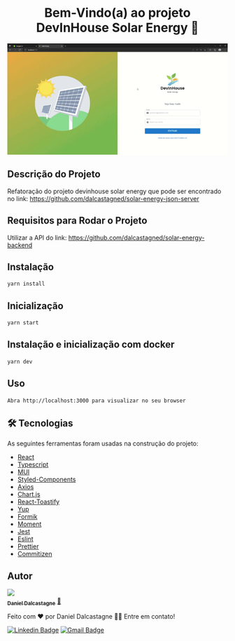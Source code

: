 <h1 align="center">Bem-Vindo(a) ao projeto DevInHouse Solar Energy 👋</h1>

<p align="center">
    <img src='https://github.com/dalcastagned/solar-energy-frontend/blob/main/preview.gif'>
</p>

## Descrição do Projeto

<p align="left">Refatoração do projeto devinhouse solar energy que pode ser encontrado no link: <a href="https://github.com/dalcastagned/solar-energy-json-server">https://github.com/dalcastagned/solar-energy-json-server</a>
</p>

## Requisitos para Rodar o Projeto

<p align="left">Utilizar a API do link: <a href="https://github.com/dalcastagned/solar-energy-backend">https://github.com/dalcastagned/solar-energy-backend</a> </p>

## Instalação

```sh
yarn install
```

## Inicialização

```sh
yarn start
```

## Instalação e inicialização com docker

```sh
yarn dev
```

## Uso

```sh
Abra http://localhost:3000 para visualizar no seu browser
```

## 🛠 Tecnologias

As seguintes ferramentas foram usadas na construção do projeto:

- [React](https://pt-br.reactjs.org/)
- [Typescript](https://www.typescriptlang.org/)
- [MUI](https://mui.com/pt/)
- [Styled-Components](https://styled-components.com/)
- [Axios](https://axios-http.com/docs/intro)
- [Chart.js](https://www.chartjs.org/)
- [React-Toastify](https://fkhadra.github.io/react-toastify/introduction)
- [Yup](https://github.com/jquense/yup)
- [Formik](https://formik.org/)
- [Moment](https://momentjs.com/)
- [Jest](https://jestjs.io/pt-BR/)
- [Eslint](https://eslint.org/)
- [Prettier](https://prettier.io/)
- [Commitizen](https://github.com/commitizen/cz-cli)

## Autor

<a href="https://github.com/dalcastagned">
 <img src="https://avatars.githubusercontent.com/u/65626347?v=4" width="100px;"/>
 <br />
 <sub><b>Daniel Dalcastagne</b></sub></a> <a href="https://github.com/dalcastagned">🚀</a>

Feito com ❤️ por Daniel Dalcastagne 👋🏽 Entre em contato!

[![Linkedin Badge](https://img.shields.io/badge/-LINKEDIN-blue?style=flat-square&logo=Linkedin&logoColor=white&link=https://www.linkedin.com/in/daniel-dalcastagne-4baa00179/)](https://www.linkedin.com/in/daniel-dalcastagne-4baa00179/)
[![Gmail Badge](https://img.shields.io/badge/-EMAIL-c14438?style=flat-square&logo=Gmail&logoColor=white&link=mailto:contato@danieldalcastagne.com)](mailto:contato@danieldalcastagne.com)
